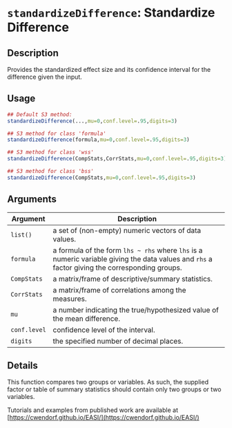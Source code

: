 # `standardizeDifference`: Standardize Difference

## Description

Provides the standardized effect size and its confidence interval for the difference given the input.

## Usage

```r
## Default S3 method:
standardizeDifference(...,mu=0,conf.level=.95,digits=3)

## S3 method for class 'formula'
standardizeDifference(formula,mu=0,conf.level=.95,digits=3)

## S3 method for class 'wss'
standardizeDifference(CompStats,CorrStats,mu=0,conf.level=.95,digits=3)

## S3 method for class 'bss'
standardizeDifference(CompStats,mu=0,conf.level=.95,digits=3)
```


## Arguments

Argument      |Description
------------- |----------------
```list()```     |     a set of (non-empty) numeric vectors of data values.
```formula```     |     a formula of the form `lhs ~ rhs` where `lhs` is a numeric variable giving the data values and `rhs` a factor giving the corresponding groups.
```CompStats```     |     a matrix/frame of descriptive/summary statistics.
```CorrStats```     |     a matrix/frame of correlations among the measures.
```mu```     |     a number indicating the true/hypothesized value of the mean difference.
```conf.level```     |     confidence level of the interval.
```digits```     |     the specified number of decimal places.

## Details


 This function compares two groups or variables. As such, the supplied factor or table of summary statistics should contain only two groups or two variables.
 
 Tutorials and examples from published work are available at [https://cwendorf.github.io/EASI/](https://cwendorf.github.io/EASI/) 



